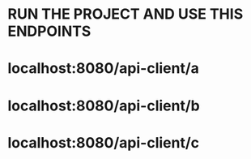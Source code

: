 # RUN THE PROJECT AND USE THIS ENDPOINTS

# localhost:8080/api-client/a
# localhost:8080/api-client/b
# localhost:8080/api-client/c
